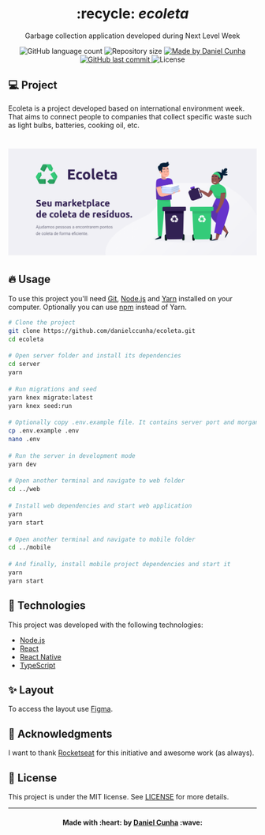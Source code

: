 <div align="center">
  <h1>
    :recycle: <i>ecoleta</i>
  </h1>

  <p>
    Garbage collection application developed during Next Level Week
  </p>

  <p align="center">
  <img alt="GitHub language count" src="https://img.shields.io/github/languages/count/danielccunha/ecoleta">

  <img alt="Repository size" src="https://img.shields.io/github/repo-size/danielccunha/ecoleta">
	
  <a href="https://www.linkedin.com/in/daniel-cunha-53053816b/">
    <img alt="Made by Daniel Cunha" src="https://img.shields.io/badge/made%20by-Daniel%20Cunha-%23">
  </a>

  <a href="https://github.com/danielccunha/ecoleta/commits/master">
    <img alt="GitHub last commit" src="https://img.shields.io/github/last-commit/danielccunha/ecoleta">
  </a>

  <img alt="License" src="https://img.shields.io/badge/license-MIT-brightgreen">  
</p>
</div>

## :computer: Project

Ecoleta is a project developed based on international environment week. That aims to connect people to companies that collect specific waste such as light bulbs, batteries, cooking oil, etc.

<h1 align="center">
    <img alt="Example" title="Example" src=".github/ecoleta.png" />
</h1>

## :fire: Usage

To use this project you'll need [Git](https://git-scm.com/), [Node.js](https://nodejs.org/en/) and [Yarn](https://yarnpkg.com/) installed on your computer. Optionally you can use [npm](https://www.npmjs.com/) instead of Yarn.

```sh
# Clone the project
git clone https://github.com/danielccunha/ecoleta.git
cd ecoleta

# Open server folder and install its dependencies
cd server
yarn

# Run migrations and seed
yarn knex migrate:latest
yarn knex seed:run

# Optionally copy .env.example file. It contains server port and morgan mode. Both have default values
cp .env.example .env
nano .env

# Run the server in development mode
yarn dev

# Open another terminal and navigate to web folder
cd ../web

# Install web dependencies and start web application
yarn
yarn start

# Open another terminal and navigate to mobile folder
cd ../mobile

# And finally, install mobile project dependencies and start it
yarn
yarn start
```

## :rocket: Technologies

This project was developed with the following technologies:

- [Node.js](https://nodejs.org/en/)
- [React](https://reactjs.org)
- [React Native](https://facebook.github.io/react-native/)
- [TypeScript](https://www.typescriptlang.org/)

## :sparkles: Layout

To access the layout use [Figma](https://www.figma.com/file/1SxgOMojOB2zYT0Mdk28lB/).

## :pray: Acknowledgments

I want to thank [Rocketseat](https://github.com/Rocketseat) for this initiative and awesome work (as always).

## :memo: License

This project is under the MIT license. See [LICENSE](LICENSE) for more details.

---

<h4 align="center">
	Made with :heart: by <a href="https://www.linkedin.com/in/daniel-cunha-53053816b/" target="_blank">Daniel Cunha</a> :wave:
</h4>

